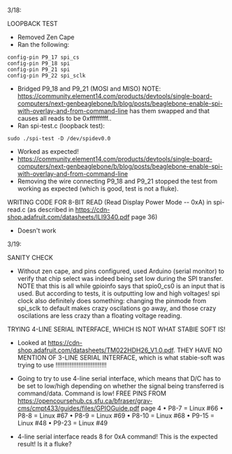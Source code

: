 3/18:

LOOPBACK TEST
- Removed Zen Cape
- Ran the following: 
```
config-pin P9_17 spi_cs
config-pin P9_18 spi
config-pin P9_21 spi
config-pin P9_22 spi_sclk
```
- Bridged P9_18 and P9_21 (MOSI and MISO) NOTE: https://community.element14.com/products/devtools/single-board-computers/next-genbeaglebone/b/blog/posts/beaglebone-enable-spi-with-overlay-and-from-command-line has them swapped and that causes all reads to be 0xfffffffff..
- Ran spi-test.c (loopback test): 
```
sudo ./spi-test -D /dev/spidev0.0
```
- Worked as expected!
- https://community.element14.com/products/devtools/single-board-computers/next-genbeaglebone/b/blog/posts/beaglebone-enable-spi-with-overlay-and-from-command-line
- Removing the wire connecting P9_18 and P9_21 stopped the test from working as expected (which is good, test is not a fluke).

WRITING CODE FOR 8-BIT READ (Read Display Power Mode -- 0xA) in spi-read.c
(as described in https://cdn-shop.adafruit.com/datasheets/ILI9340.pdf page 36)
- Doesn't work

3/19:

SANITY CHECK
- Without zen cape, and pins configured, used Arduino (serial monitor) to verify that
chip select was indeed being set low during the SPI transfer. NOTE that this is all while
gpioinfo says that spio0_cs0 is an input that is used. But according to tests, it is outputting
low and high voltages! spi clock also definitely does something: changing the pinmode from spi_sclk 
to default makes crazy oscilations go away, and those crazy oscilations are less crazy than a floating 
voltage reading. 

TRYING 4-LINE SERIAL INTERFACE, WHICH IS NOT WHAT STABIE SOFT IS!

- Looked at https://cdn-shop.adafruit.com/datasheets/TM022HDH26_V1.0.pdf. THEY HAVE NO MENTION OF 3-LINE SERIAL INTERFACE,
which is what stabie-soft was trying to use !!!!!!!!!!!!!!!!!!!!!!!!!!!!!
- Going to try to use 4-line serial interface, which means that D/C has to be set to low/high depending on whether
the signal being transferred is command/data. Command is low! 
FREE PINS FROM https://opencoursehub.cs.sfu.ca/bfraser/grav-cms/cmpt433/guides/files/GPIOGuide.pdf page 4
• P8-7 = Linux #66
• P8-8 = Linux #67
• P8-9 = Linux #69
• P8-10 = Linux #68
• P9-15 = Linux #48
• P9-23 = Linux #49

- 4-line serial interface reads 8 for 0xA command! This is the expected result! Is it a fluke?